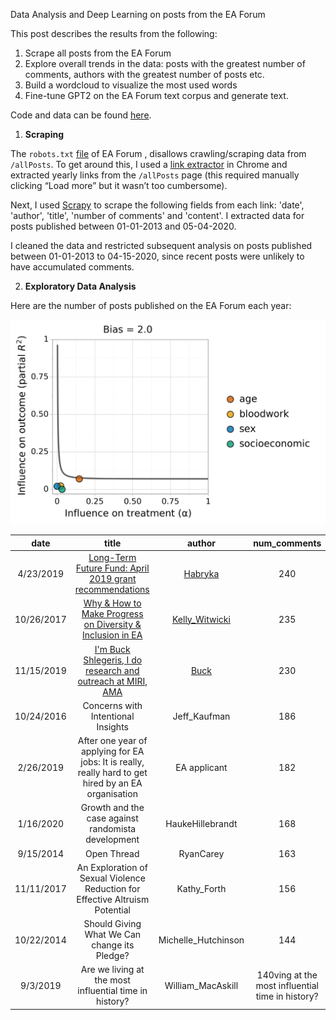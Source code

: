 Data Analysis and Deep Learning on posts from the EA Forum

This post describes the results from the following:
1)	Scrape all posts from the EA Forum
2)	Explore overall trends in the data: posts with the greatest number of comments, authors with the greatest number of posts etc.
3)	Build a wordcloud to visualize the most used words
4)	Fine-tune GPT2 on the EA Forum text corpus and generate text.

Code and data can be found [here](https://github.com/anishazaveri/ea_forum).


1. __Scraping__

The `robots.txt` [file](https://forum.effectivealtruism.org/robots.txt) of EA Forum , disallows crawling/scraping data from `/allPosts`. To get around this, I used a [link extractor](https://chrome.google.com/webstore/detail/link-klipper-extract-all/fahollcgofmpnehocdgofnhkkchiekoo?hl=en) in Chrome and extracted yearly links from the `/allPosts` page (this required manually clicking “Load more” but it wasn’t too cumbersome). 

Next, I used [Scrapy](https://scrapy.org/) to scrape the following fields from each link: 'date', 'author', 'title', 'number of comments' and 'content'. I extracted data for posts published between 01-01-2013 and 05-04-2020.  

I cleaned the data and restricted subsequent analysis on posts published between 01-01-2013 to 04-15-2020, since  recent posts were unlikely to have accumulated comments.

2)	__Exploratory Data Analysis__

Here are the number of posts published on the EA Forum each year:

![](https://raw.githubusercontent.com/anishazaveri/austen_plots/master/example/sensitivity_output/austen_plot.png)






**date**|**title**|**author**|**num\_comments**
:-----:|:-----:|:-----:|:-----:
4/23/2019|[Long-Term Future Fund: April 2019 grant recommendations](https://forum.effectivealtruism.org/posts/CJJDwgyqT4gXktq6g/long-term-future-fund-april-2019-grant-recommendations)|[Habryka](https://forum.effectivealtruism.org/users/habryka)|240
10/26/2017|[Why & How to Make Progress on Diversity & Inclusion in EA](https://forum.effectivealtruism.org/posts/YCPc4qTSoyuj54ZZK/why-and-how-to-make-progress-on-diversity-and-inclusion-in)|[Kelly\_Witwicki](https://forum.effectivealtruism.org/users/kelly_witwicki)|235
11/15/2019|[I'm Buck Shlegeris, I do research and outreach at MIRI, AMA](https://forum.effectivealtruism.org/posts/tDk57GhrdK54TWzPY/i-m-buck-shlegeris-i-do-research-and-outreach-at-miri-ama)|[Buck](https://forum.effectivealtruism.org/users/buck)|230
10/24/2016|Concerns with Intentional Insights|Jeff\_Kaufman|186
2/26/2019|After one year of applying for EA jobs: It is really, really hard to get hired by an EA organisation|EA applicant|182
1/16/2020|Growth and the case against randomista development|HaukeHillebrandt|168
9/15/2014|Open Thread|RyanCarey|163
11/11/2017|An Exploration of Sexual Violence Reduction for Effective Altruism Potential|Kathy\_Forth|156
10/22/2014|Should Giving What We Can change its Pledge? |Michelle\_Hutchinson|144
9/3/2019|Are we living at the most influential time in history?|William\_MacAskill|140ving at the most influential time in history?|140




